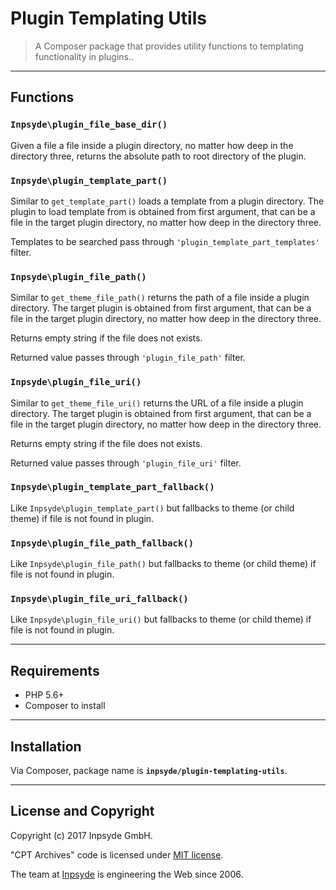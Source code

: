 # Plugin Templating Utils

> A Composer package that provides utility functions to templating functionality in plugins..

---

## Functions


### `Inpsyde\plugin_file_base_dir()`

Given a file a file inside a plugin directory, no matter how deep in the directory three, returns the absolute path
to root directory of the plugin.


### `Inpsyde\plugin_template_part()`

Similar to `get_template_part()` loads a template from a plugin directory.
The plugin to load template from is obtained from first argument, that can be a file in the target plugin directory,
no matter how deep in the directory three.

Templates to be searched pass through `'plugin_template_part_templates'` filter.


### `Inpsyde\plugin_file_path()`

Similar to `get_theme_file_path()` returns the path of a file inside a plugin directory.
The target plugin is obtained from first argument, that can be a file in the target plugin directory,
no matter how deep in the directory three.

Returns empty string if the file does not exists.

Returned value passes through `'plugin_file_path'` filter.


### `Inpsyde\plugin_file_uri()`

Similar to `get_theme_file_uri()` returns the URL of a file inside a plugin directory.
The target plugin is obtained from first argument, that can be a file in the target plugin directory,
no matter how deep in the directory three.

Returns empty string if the file does not exists.

Returned value passes through `'plugin_file_uri'` filter.  


### `Inpsyde\plugin_template_part_fallback()`

Like `Inpsyde\plugin_template_part()` but fallbacks to theme (or child theme) if file is not found in plugin.


### `Inpsyde\plugin_file_path_fallback()`

Like `Inpsyde\plugin_file_path()` but fallbacks to theme (or child theme) if file is not found in plugin.


### `Inpsyde\plugin_file_uri_fallback()`

Like `Inpsyde\plugin_file_uri()` but fallbacks to theme (or child theme) if file is not found in plugin.

---

## Requirements

- PHP 5.6+
- Composer to install

---

## Installation

Via Composer, package name is **`inpsyde/plugin-templating-utils`**.

---

## License and Copyright

Copyright (c) 2017 Inpsyde GmbH.

"CPT Archives" code is licensed under [MIT license](https://opensource.org/licenses/MIT).

The team at [Inpsyde](https://inpsyde.com) is engineering the Web since 2006.
